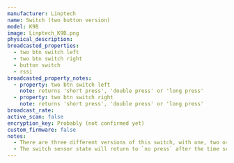 ```yaml
---
manufacturer: Linptech
name: Switch (two button version)
model: K9B
image: Linptech_K9B.png
physical_description:
broadcasted_properties:
  - two btn switch left
  - two btn switch right
  - button switch
  - rssi
broadcasted_property_notes:
  - property: two btn switch left
    note: returns 'short press', 'double press' or 'long press'
  - property: two btn switch right
    note: returns 'short press', 'double press' or 'long press'
broadcast_rate:
active_scan: false
encryption_key: Probably (not confirmed yet)
custom_firmware: false
notes:
  - There are three different versions of this switch, with one, two or three buttons.
  - The switch sensor state will return to `no press` after the time set with the [reset_timer](configuration_params#reset_timer) option. It is advised to change the reset time to 1 second (default = 35 seconds).
---
```

